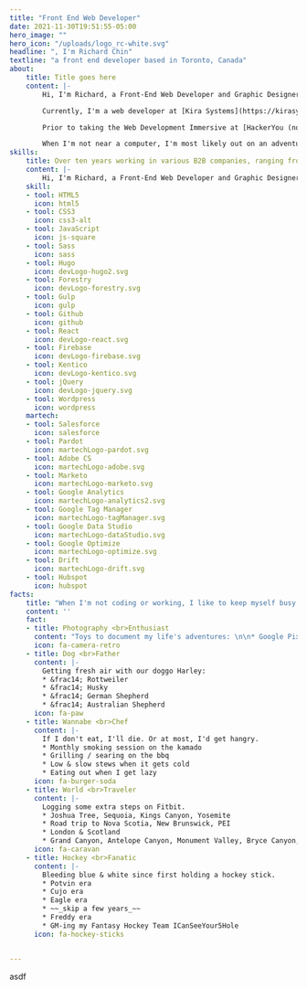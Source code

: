 ```yaml
---
title: "Front End Web Developer"
date: 2021-11-30T19:51:55-05:00
hero_image: ""
hero_icon: "/uploads/logo_rc-white.svg"
headline: ", I'm Richard Chin"
textline: "a front end developer based in Toronto, Canada"
about: 
    title: Title goes here
    content: |-
        Hi, I'm Richard, a Front-End Web Developer and Graphic Designer based in Toronto. I enjoy creating interactive websites and web apps written with clean, DRY code that are designed with pixel perfection.

        Currently, I'm a web developer at [Kira Systems](https://kirasystems.com) where I take ownership of all digital marketing assets including the corporate website, email marketing and blogs.

        Prior to taking the Web Development Immersive at [HackerYou (now known as Juno College)](https://junocollege.com/), I was a Marketing Design Lead at Jonas Club Software, where I collaborated with multiple departments to establish new ways to communicate with clients, develop relationships, reinforce brand image and drive sales revenue.

        When I'm not near a computer, I'm most likely out on an adventure with our ~~puppy~~ dog, Harley.
skills: 
    title: Over ten years working in various B2B companies, ranging from large, publicly-traded companies to bootstrapped startups.
    content: |-
        Hi, I'm Richard, a Front-End Web Developer and Graphic Designer based in Toronto. I enjoy creating interactive websites and web apps written with clean, DRY code that are designed with pixel perfection.
    skill:
    - tool: HTML5
      icon: html5
    - tool: CSS3
      icon: css3-alt
    - tool: JavaScript
      icon: js-square
    - tool: Sass
      icon: sass
    - tool: Hugo
      icon: devLogo-hugo2.svg
    - tool: Forestry
      icon: devLogo-forestry.svg
    - tool: Gulp
      icon: gulp
    - tool: Github
      icon: github
    - tool: React
      icon: devLogo-react.svg
    - tool: Firebase
      icon: devLogo-firebase.svg
    - tool: Kentico
      icon: devLogo-kentico.svg
    - tool: jQuery
      icon: devLogo-jquery.svg
    - tool: Wordpress
      icon: wordpress
    martech:
    - tool: Salesforce
      icon: salesforce
    - tool: Pardot
      icon: martechLogo-pardot.svg
    - tool: Adobe CS
      icon: martechLogo-adobe.svg
    - tool: Marketo
      icon: martechLogo-marketo.svg
    - tool: Google Analytics
      icon: martechLogo-analytics2.svg
    - tool: Google Tag Manager
      icon: martechLogo-tagManager.svg
    - tool: Google Data Studio
      icon: martechLogo-dataStudio.svg
    - tool: Google Optimize
      icon: martechLogo-optimize.svg
    - tool: Drift
      icon: martechLogo-drift.svg
    - tool: Hubspot
      icon: hubspot
facts:
    title: "When I'm not coding or working, I like to keep myself busy.<br><span class='is-size-6'>(Although my <span id='emilyAge'></span>&nbsp;month daughter has been keeping me on my toes)</span>"
    content: ''
    fact:
    - title: Photography <br>Enthusiast
      content: "Toys to document my life's adventures: \n\n* Google Pixel 5\n* Nikon d7100\n* GoPro\n* DJI Mavic Pro"
      icon: fa-camera-retro
    - title: Dog <br>Father
      content: |-
        Getting fresh air with our doggo Harley:
        * &frac14; Rottweiler
        * &frac14; Husky
        * &frac14; German Shepherd
        * &frac14; Australian Shepherd
      icon: fa-paw
    - title: Wannabe <br>Chef
      content: |- 
        If I don't eat, I'll die. Or at most, I'd get hangry.
        * Monthly smoking session on the kamado
        * Grilling / searing on the bbq
        * Low & slow stews when it gets cold
        * Eating out when I get lazy
      icon: fa-burger-soda
    - title: World <br>Traveler
      content: |-
        Logging some extra steps on Fitbit.
        * Joshua Tree, Sequoia, Kings Canyon, Yosemite
        * Road trip to Nova Scotia, New Brunswick, PEI
        * London & Scotland
        * Grand Canyon, Antelope Canyon, Monument Valley, Bryce Canyon, Zion
      icon: fa-caravan
    - title: Hockey <br>Fanatic
      content: |-
        Bleeding blue & white since first holding a hockey stick.
        * Potvin era
        * Cujo era
        * Eagle era 
        * ~~_skip a few years_~~
        * Freddy era
        * GM-ing my Fantasy Hockey Team ICanSeeYour5Hole
      icon: fa-hockey-sticks


---
```


asdf
